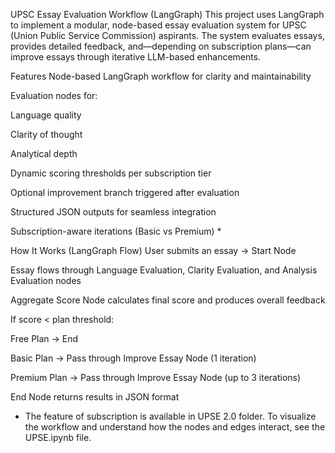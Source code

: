 UPSC Essay Evaluation Workflow (LangGraph)
This project uses LangGraph to implement a modular, node-based essay evaluation system for UPSC (Union Public Service Commission) aspirants. The system evaluates essays, provides detailed feedback, and—depending on subscription plans—can improve essays through iterative LLM-based enhancements.

Features
Node-based LangGraph workflow for clarity and maintainability

Evaluation nodes for:

Language quality

Clarity of thought

Analytical depth

Dynamic scoring thresholds per subscription tier

Optional improvement branch triggered after evaluation

Structured JSON outputs for seamless integration

Subscription-aware iterations (Basic vs Premium) *

How It Works (LangGraph Flow)
User submits an essay → Start Node

Essay flows through Language Evaluation, Clarity Evaluation, and Analysis Evaluation nodes

Aggregate Score Node calculates final score and produces overall feedback

If score < plan threshold:

Free Plan → End

Basic Plan → Pass through Improve Essay Node (1 iteration)

Premium Plan → Pass through Improve Essay Node (up to 3 iterations)

End Node returns results in JSON format

* The feature of subscription is available in UPSE 2.0 folder.
To visualize the workflow and understand how the nodes and edges interact, see the UPSE.ipynb file.

